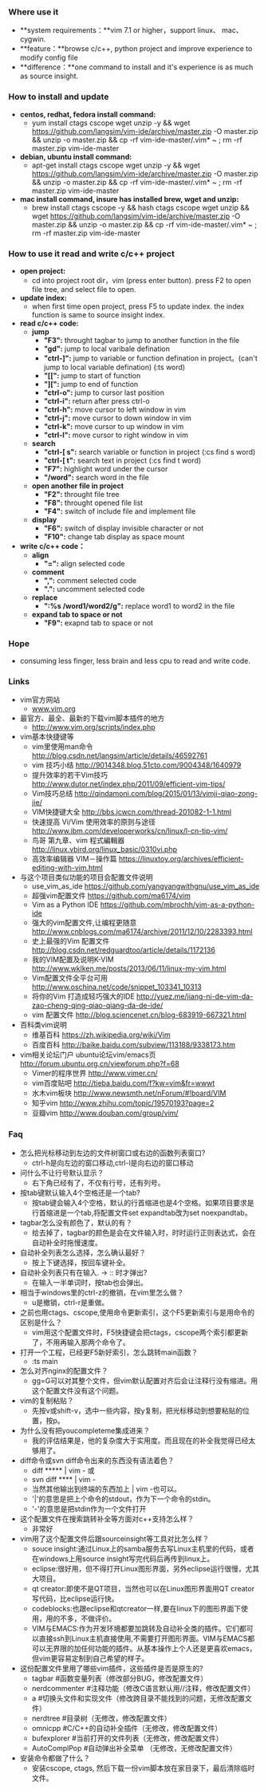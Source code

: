 ### Where use it
    
* **system requirements：**vim 7.1 or higher，support linux、 mac、 cygwin.
* **feature：**browse c/c++, python project and improve experience to modify config file
* **difference：**one command to install and it's experience is as much as source insight.


### How to install and update

* **centos, redhat, fedora install command:**
    * yum install ctags cscope wget unzip -y && wget https://github.com/langsim/vim-ide/archive/master.zip -O master.zip && unzip -o master.zip && cp -rf vim-ide-master/.vim* ~ ; rm -rf master.zip vim-ide-master
* **debian, ubuntu install command:**
    * apt-get install ctags cscope wget unzip -y && wget https://github.com/langsim/vim-ide/archive/master.zip -O master.zip && unzip -o master.zip && cp -rf vim-ide-master/.vim* ~ ; rm -rf master.zip vim-ide-master
* **mac install command, insure has installed brew, wget and unzip:**
    * brew install ctags cscope -y && hash ctags cscope wget unzip && wget https://github.com/langsim/vim-ide/archive/master.zip -O master.zip && unzip -o master.zip && cp -rf vim-ide-master/.vim* ~ ; rm -rf master.zip vim-ide-master


### How to use it read and write c/c++ project

* **open project:**
    * cd into project root dir，vim (press enter button). press F2 to open file tree, and select file to open.
* **update index:**
    * when first time open project, press F5 to update index. the index function is same to source insight index.
* **read c/c++ code:**
    * **jump**
        * **"F3":**         throught tagbar to jump to another function in the file
        * **"gd":**         jump to local varibale defination
        * **"ctrl-]":**     jump to variable or function defination in project。(can't jump to local variable defination) (:ts word)
        * **"[[":**         jump to start of function
        * **"][":**         jump to end of function
        * **"ctrl-o":**     jump to cursor last position
        * **"ctrl-i":**     return after press ctrl-o
        * **"ctrl-h":**     move cursor to left window in vim
        * **"ctrl-j":**     move cursor to down window in vim
        * **"ctrl-k":**     move cursor to up window in vim
        * **"ctrl-l":**     move cursor to right window in vim
    * **search**
        * **"ctrl-[ s":**   search variable or function in project (:cs find s word)
        * **"ctrl-[ t":**   search text in project (:cs find t word)
        * **"F7":**         highlight word under the cursor 
        * **"/word":**      search word in the file
    * **open another file in project**
        * **"F2":**         throught file tree
        * **"F8":**         throught opened file list
        * **"F4":**         switch of include file and implement file
    * **display**
        * **"F6":**         switch of display invisible character or not 
        * **"F10":**        change tab display as space mount
* **write c/c++ code：**
    * **align**
        * **"=":**          align selected code
    * **comment**
        * **",":**          comment selected code
        * **".":**          uncomment selected code
    * **replace**
        * **":%s /word1/word2/g":**  replace word1 to word2 in the file
    * **expand tab to space or not**
        * **"F9":**         exapnd tab to space or not


### Hope

* consuming less finger, less brain and less cpu to read and write code.


### Links

* vim官方网站
    * www.vim.org
* 最官方、最全、最新的下载vim脚本插件的地方
    * http://www.vim.org/scripts/index.php
* vim基本快捷键等
    * vim里使用man命令     http://blog.csdn.net/langsim/article/details/46592761
    * vim 技巧小结         http://9014348.blog.51cto.com/9004348/1640979
    * 提升效率的若干Vim技巧  http://www.dutor.net/index.php/2011/09/efficient-vim-tips/
    * Vim技巧总结          http://qindamoni.com/blog/2015/01/13/vimji-qiao-zong-jie/
    * VIM快捷键大全        http://bbs.jcwcn.com/thread-201082-1-1.html
    * 快速提高 Vi/Vim 使用效率的原则与途径   http://www.ibm.com/developerworks/cn/linux/l-cn-tip-vim/
    * 鸟哥 第九章、vim 程式編輯器            http://linux.vbird.org/linux_basic/0310vi.php
    * 高效率编辑器 VIM－操作篇               https://linuxtoy.org/archives/efficient-editing-with-vim.html
* 与这个项目类似功能的项目会配置文件说明
    * use_vim_as_ide                      https://github.com/yangyangwithgnu/use_vim_as_ide
    * 超强vim配置文件                     https://github.com/ma6174/vim
    * Vim as a Python IDE                 https://github.com/mbrochh/vim-as-a-python-ide
    * 强大的vim配置文件,让编程更随意      http://www.cnblogs.com/ma6174/archive/2011/12/10/2283393.html
    * 史上最强的Vim 配置文件              http://blog.csdn.net/redguardtoo/article/details/1172136
    * 我的VIM配置及说明K-VIM              http://www.wklken.me/posts/2013/06/11/linux-my-vim.html
    * Vim配置文件全平台可用               http://www.oschina.net/code/snippet_103341_10313
    * 将你的Vim 打造成轻巧强大的IDE  http://yuez.me/jiang-ni-de-vim-da-zao-cheng-qing-qiao-qiang-da-de-ide/
    * vim 配置文件                        http://blog.sciencenet.cn/blog-683919-667321.html
* 百科类vim说明
    * 维基百科             https://zh.wikipedia.org/wiki/Vim
    * 百度百科             http://baike.baidu.com/subview/113188/9338173.htm
* vim相关论坛门户
    ubuntu论坛vim/emacs页  http://forum.ubuntu.org.cn/viewforum.php?f=68
    * Vimer的程序世界        http://www.vimer.cn/
    * vim百度贴吧            http://tieba.baidu.com/f?kw=vim&fr=wwwt
    * 水木vim板块            http://www.newsmth.net/nForum/#!board/VIM
    * 知乎vim                http://www.zhihu.com/topic/19570193?page=2
    * 豆瓣vim                http://www.douban.com/group/vim/


### Faq

* 怎么把光标移动到左边的文件树窗口或右边的函数列表窗口?
    * ctrl-h是向左边的窗口移动,ctrl-l是向右边的窗口移动
* 问什么不让行号默认显示？
    * 右下角已经有了，不仅有行号，还有列号。
* 按tab键默认输入4个空格还是一个tab?
    * 按tab键会输入4个空格，默认的行首缩进也是4个空格。如果项目要求是行首缩进是一个tab,将配置文件set expandtab改为set noexpandtab。
* tagbar怎么没有颜色了，默认的有？
    * 给去掉了，tagbar的颜色是会在文件输入时，时时运行正则表达式，会在自动补全时拖慢速度。
* 自动补全列表怎么选择，怎么确认最好？
    * 按上下键选择，按回车键补全。
* 自动补全列表只有在输入. -> :: 时才弹出?
    * 在输入一半单词时，按tab也会弹出。
* 相当于windows里的ctrl-z的撤销，在vim里怎么做？
    * u是撤销，ctrl-r是重做。
* 之前也用ctags、cscope,使用命令更新索引，这个F5更新索引与是用命令的区别是什么？
    * vim用这个配置文件时，F5快捷键会把ctags，cscope两个索引都更新了，不用再输入那两个命令了。
* 打开一个工程，已经更F5新好索引，怎么跳转main函数？
    * :ts main
* 怎么对齐nginx的配置文件？
    * gg=G可以对其整个文件，但vim默认配置对齐后会让注释行没有缩进。用这个配置文件没有这个问题。
* vim的复制粘贴？
    * 先按v或shift-v，选中一些内容，按y复制，把光标移动到想要粘贴的位置，按p。
* 为什么没有把youcompleteme集成进来？
    * 我的评估结果是，他的复杂度大于实用度。而且现在的补全我觉得已经太够用了。
* diff命令或svn diff命令出来的东西没有语法着色？
    * diff ***** | vim - 或
    * svn diff **** | vim -
    * 当然其他输出到终端的东西加上 | vim -也可以。
    * '|'的意思是把上个命令的stdout，作为下一个命令的stdin。
    * '-'的意思是把stdin作为一个文件打开
* 这个配置文件在搜索跳转补全等方面对c++支持怎么样？
    * 非常好
* vim用了这个配置文件后跟sourceinsight等工具对比怎么样？
    * souce insight:通过Linux上的samba服务去写Linux主机里的代码，或者在windows上用source insight写完代码后再传到linux上。
    * eclipse:很好用，但不得打开Linux图形界面，另外eclipse运行很慢，尤其大项目。
    * qt creator:即使不是QT项目，当然也可以在Linux图形界面用QT creator写代码，比eclipse运行快。
    * codeblocks:也跟eclipse和qtcreator一样,要在linux下的图形界面下使用，用的不多，不做评价。
    * VIM与EMACS:作为开发环境都要加跳转及自动补全类的插件。它们都可以直接ssh到Linux主机直接使用,不需要打开图形界面。VIM与EMACS都可以无界限的加任何功能的插件。从基本操作上个人还是更喜欢emacs，但vim更容易定制到自己希望的样子。
* 这份配置文件里用了哪些vim插件，这些插件是否是原生的?
    * tagbar         #函数变量列表（修改部分BUG，修改配置文件）
    * nerdcommenter  #注释功能（修改C语言默认用//注释，修改配置文件）
    * a              #切换头文件和实现文件（修改跨目录不能找到的问题，无修改配置文件）
    * nerdtree       #目录树（无修改，修改配置文件）
    * omnicpp        #C/C++的自动补全插件（无修改，修改配置文件）
    * bufexplorer    #当前打开的文件列表（无修改，修改配置文件）
    * AutoComplPop   #自动弹出补全菜单 （无修改，无修改配置文件）
* 安装命令都做了什么？
    * 安装cscope, ctags, 然后下载一份vim脚本放在家目录下，最后清除临时文件。
